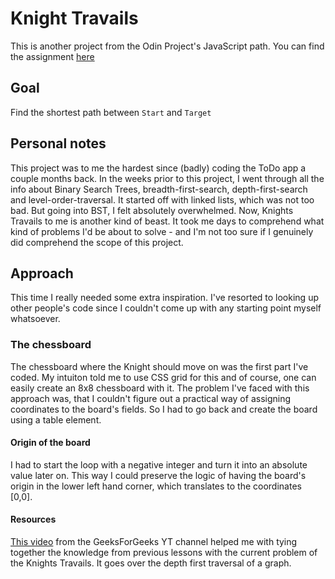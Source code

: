 # Knight Travails
This is another project from the Odin Project's JavaScript path.
You can find the assignment [here](https://www.theodinproject.com/lessons/javascript-knights-travails)

## Goal
Find the shortest path between `Start` and `Target`

## Personal notes
This project was to me the hardest since (badly) coding the ToDo app a couple months back. 
In the weeks prior to this project, I went through all the info about 
Binary Search Trees, breadth-first-search, depth-first-search and level-order-traversal.
It started off with linked lists, which was not too bad. But going into BST, I felt absolutely overwhelmed.
Now, Knights Travails to me is another kind of beast. It took me days to comprehend what kind of problems I'd be 
about to solve - and I'm not too sure if I genuinely did comprehend the scope of this project.

## Approach
This time I really needed some extra inspiration. I've resorted to looking up other people's code since
I couldn't come up with any starting point myself whatsoever. 

### The chessboard
The chessboard where the Knight should move on was the first part I've coded. My intuiton told me
to use CSS grid for this and of course, one can easily create an 8x8 chessboard with it. 
The problem I've faced with this approach was, that I couldn't figure out a practical way of
assigning coordinates to the board's fields. 
So I had to go back and create the board using a table element. 

#### Origin of the board
I had to start the loop with a negative integer and turn it into an absolute value later on. This way I could preserve
the logic of having the board's origin in the lower left hand corner, which translates to the coordinates [0,0].

#### Resources
[This video](https://www.youtube.com/watch?v=Y40bRyPQQr0&ab_channel=GeeksforGeeks) from the GeeksForGeeks YT channel
helped me with tying together the knowledge from previous lessons with the current problem of the Knights Travails.
It goes over the depth first traversal of a graph.
